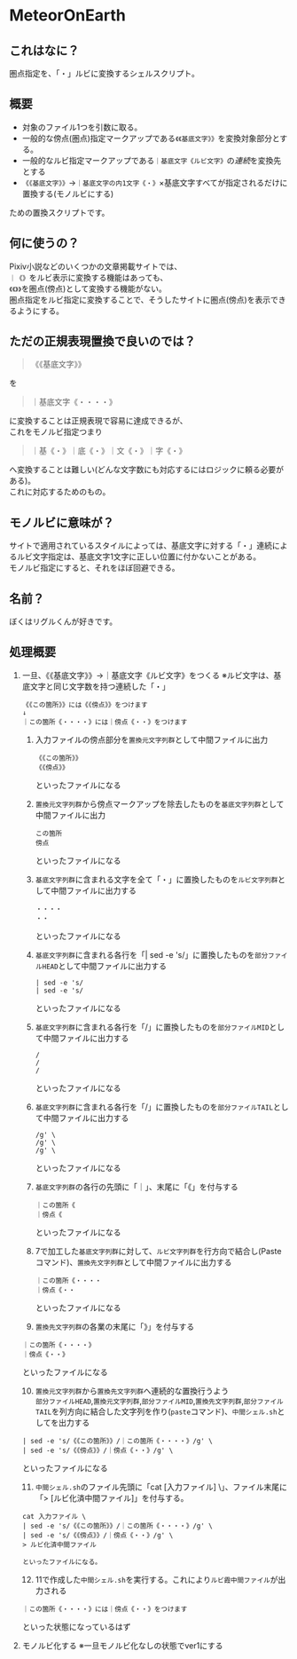 # MeteorOnEarth

## これはなに？
圏点指定を、「・」ルビに変換するシェルスクリプト。

## 概要
- 対象のファイル1つを引数に取る。
- 一般的な傍点(圏点)指定マークアップである`《《基底文字》》`を変換対象部分とする。
- 一般的なルビ指定マークアップである`｜基底文字《ルビ文字》`の*連続*を変換先とする
- `《《基底文字》》`→`｜基底文字の内1文字《・》`×基底文字すべてが指定されるだけに置換する(モノルビにする)  

ための置換スクリプトです。

## 何に使うの？
Pixiv小説などのいくつかの文章掲載サイトでは、  
`｜《》`をルビ表示に変換する機能はあっても、  
`《《》》`を圏点(傍点)として変換する機能がない。  
圏点指定をルビ指定に変換することで、そうしたサイトに圏点(傍点)を表示できるようにする。

## ただの正規表現置換で良いのでは？

> 《《基底文字》》  

を  

> ｜基底文字《・・・・》  

に変換することは正規表現で容易に達成できるが、  
これをモノルビ指定つまり  

> ｜基《・》｜底《・》｜文《・》｜字《・》  

へ変換することは難しい(どんな文字数にも対応するにはロジックに頼る必要がある)。  
これに対応するためのもの。

## モノルビに意味が？

サイトで適用されているスタイルによっては、基底文字に対する「・」連続によるルビ文字指定は、基底文字1文字に正しい位置に付かないことがある。  
モノルビ指定にすると、それをほぼ回避できる。

## 名前？
ぼくはリグルくんが好きです。


## 処理概要
1. 一旦、《《基底文字》》→｜基底文字《ルビ文字》をつくる
   ※ルビ文字は、基底文字と同じ文字数を持つ連続した「・」
   ```
   《《この箇所》》には《《傍点》》をつけます
   ↓
   ｜この箇所《・・・・》には｜傍点《・・》をつけます
   ```
   1. 入力ファイルの傍点部分を`置換元文字列群`として中間ファイルに出力
      ```
      《《この箇所》》
      《《傍点》》
      ```
      といったファイルになる

   2. `置換元文字列群`から傍点マークアップを除去したものを`基底文字列群`として中間ファイルに出力
      ```
      この箇所
      傍点
      ```
      といったファイルになる

   3. `基底文字列群`に含まれる文字を全て「・」に置換したものを`ルビ文字列群`として中間ファイルに出力する
      ```
      ・・・・
      ・・
      ```
      といったファイルになる

   4. `基底文字列群`に含まれる各行を「| sed -e 's/」に置換したものを`部分ファイルHEAD`として中間ファイルに出力する
      ```
      | sed -e 's/
      | sed -e 's/
      ```
      といったファイルになる
   5. `基底文字列群`に含まれる各行を「/」に置換したものを`部分ファイルMID`として中間ファイルに出力する
      ```
      /
      /
      /
      ```
      といったファイルになる
   6. `基底文字列群`に含まれる各行を「/」に置換したものを`部分ファイルTAIL`として中間ファイルに出力する
      ```
      /g' \
      /g' \
      /g' \
      ```
      といったファイルになる
   7. `基底文字列群`の各行の先頭に「｜」、末尾に「《」を付与する
      ```
      ｜この箇所《
      ｜傍点《
      ```
      といったファイルになる

   8. 7で加工した`基底文字列群`に対して、`ルビ文字列群`を行方向で結合し(Pasteコマンド)、`置換先文字列群`として中間ファイルに出力する
      ```
      ｜この箇所《・・・・
      ｜傍点《・・
      ```
      といったファイルになる

   9.  `置換先文字列群`の各業の末尾に「》」を付与する
      ```
      ｜この箇所《・・・・》
      ｜傍点《・・》
      ```
      といったファイルになる

   10. `置換元文字列群`から`置換先文字列群`へ連続的な置換行うよう  
       `部分ファイルHEAD`,`置換元文字列群`,`部分ファイルMID`,`置換先文字列群`,`部分ファイルTAIL`を列方向に結合した文字列を作り(`paste`コマンド)、`中間シェル.sh`としてを出力する
      ```
      | sed -e 's/《《この箇所》》/｜この箇所《・・・・》/g' \
      | sed -e 's/《《傍点》》/｜傍点《・・》/g' \
      ```
      といったファイルになる

   11. `中間シェル.sh`のファイル先頭に「cat [入力ファイル] \」、ファイル末尾に「> [ルビ化済中間ファイル]」を付与する。
      ```
      cat 入力ファイル \
      | sed -e 's/《《この箇所》》/｜この箇所《・・・・》/g' \
      | sed -e 's/《《傍点》》/｜傍点《・・》/g' \
      > ルビ化済中間ファイル
      ```
       といったファイルになる。

   12. 11で作成した`中間シェル.sh`を実行する。これにより`ルビ霞中間ファイル`が出力される
      ```
      ｜この箇所《・・・・》には｜傍点《・・》をつけます
      ```
      といった状態になっているはず

2. モノルビ化する
※一旦モノルビ化なしの状態でver1にする
